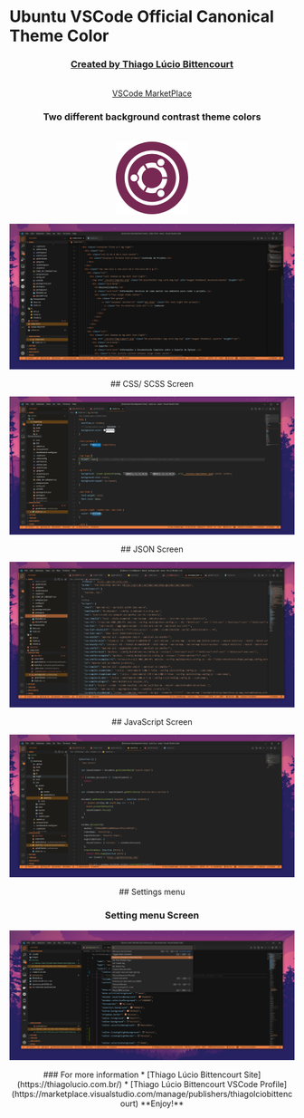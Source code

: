 # Ubuntu VSCode Official Canonical Theme Color
<div align="center">
  <h3><a href="https://thiagolucio.com.br">Created by Thiago Lúcio Bittencourt</a></h3>
  <br/>
  <a href="https://marketplace.visualstudio.com/items?itemName=ThiagoLcioBittencourt.ubuntuvscode">VSCode MarketPlace</a>
  <br/>
  <h3>Two different background contrast theme colors</h3>
  <br/>
  <img src="images/logo.png" title="Logo Ubuntu VSCode Official Theme" alt="Logo Ubuntu VSCode Official Theme">
  <p align="center">
    <img src="images/UbuntuVScodeContrastHTML.png" alt="preview HTML"/>
  </p>
  ## CSS/ SCSS Screen
  <p align="center">
    <img src="images/UbuntuThemeCSS.png" alt="preview CSS"/>
  </p>
  ## JSON Screen
  <p align="center">
    <img src="images/UbuntuVSCodeJSON.png" alt="preview JSON - Interface"/>
  </p>
  ## JavaScript Screen
  <p align="center">
    <img src="images/UbuntuVSCodeJS.png" alt="preview JSON - Interface"/>
  </p>
  ## Settings menu
  <p align="center">
    <h3>Setting menu Screen</h3>
    <img src="images/UbuntuVSCodeSetMenu.png" alt="preview JSON - Interface"/>
  </p>
  ### For more information
  * [Thiago Lúcio Bittencourt Site](https://thiagolucio.com.br/)
  * [Thiago Lúcio Bittencourt VSCode Profile](https://marketplace.visualstudio.com/manage/publishers/thiagolciobittencourt)
  **Enjoy!**
</div>